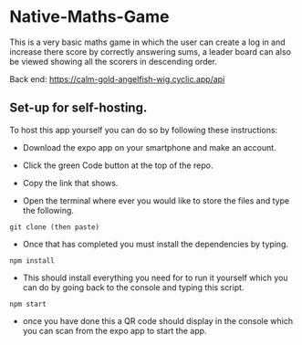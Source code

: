 # Native-Maths-Game

This is a very basic maths game in which the user can create a log in and increase there score by correctly answering sums, a leader board can also be viewed showing all the scorers in descending order.

Back end:
https://calm-gold-angelfish-wig.cyclic.app/api

## Set-up for self-hosting.

To host this app yourself you can do so by following these instructions:

- Download the expo app on your smartphone and make an account.

- Click the green Code button at the top of the repo.

- Copy the link that shows.

- Open the terminal where ever you would like to store the files and type the following.

```
git clone (then paste)
```

- Once that has completed you must install the dependencies by typing.

```
npm install
```

- This should install everything you need for to run it yourself which you can do by going back to the console and typing this script.

```
npm start
```

- once you have done this a QR code should display in the console which you can scan from the expo app to start the app.
